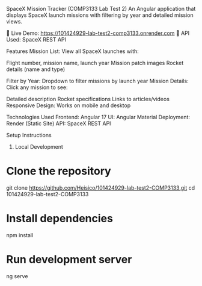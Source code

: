 SpaceX Mission Tracker (COMP3133 Lab Test 2)
An Angular application that displays SpaceX launch missions with filtering by year and detailed mission views.

🔗 Live Demo: https://101424929-lab-test2-comp3133.onrender.com
🚀 API Used: SpaceX REST API

Features
Mission List: View all SpaceX launches with:

Flight number, mission name, launch year
Mission patch images
Rocket details (name and type)

Filter by Year: Dropdown to filter missions by launch year
Mission Details: Click any mission to see:

Detailed description
Rocket specifications
Links to articles/videos
Responsive Design: Works on mobile and desktop

Technologies Used
Frontend: Angular 17
UI: Angular Material
Deployment: Render (Static Site)
API: SpaceX REST API

Setup Instructions
1. Local Development
   
# Clone the repository
git clone https://github.com/Heisico/101424929-lab-test2-COMP3133.git
cd 101424929-lab-test2-COMP3133

# Install dependencies
npm install

# Run development server
ng serve

